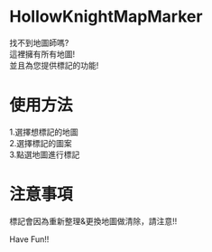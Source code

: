 # HollowKnightMapMarker
找不到地圖師嗎?  
這裡擁有所有地圖!  
並且為您提供標記的功能!  

# 使用方法
1.選擇想標記的地圖  
2.選擇標記的圖案  
3.點選地圖進行標記  

# 注意事項
標記會因為重新整理&更換地圖做清除，請注意!!

Have Fun!!
